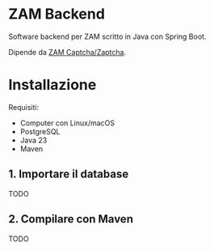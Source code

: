 # ZAM Backend
Software backend per ZAM scritto in Java con Spring Boot.

Dipende da [ZAM Captcha/Zaptcha](https://github.com/ZAM-2025/zamcaptcha).

# Installazione
Requisiti:
- Computer con Linux/macOS
- PostgreSQL
- Java 23
- Maven

## 1. Importare il database
TODO
## 2. Compilare con Maven
TODO
